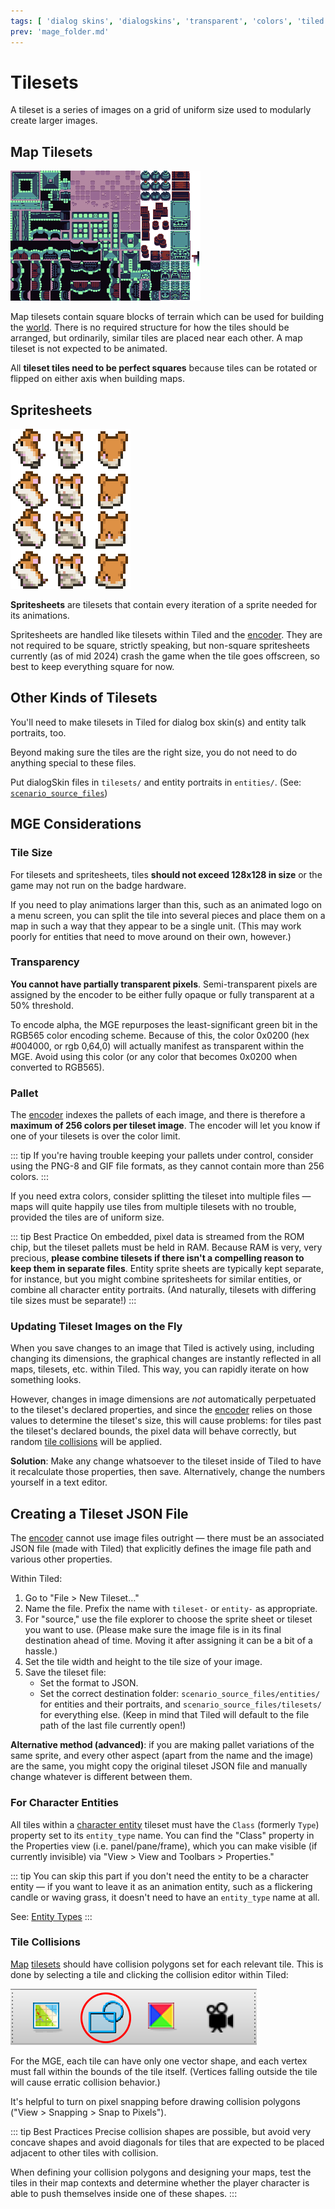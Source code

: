 ```yaml
---
tags: [ 'dialog skins', 'dialogskins', 'transparent', 'colors', 'tiled', 'encoder', 'entity', 'entity_type', 'vertex', 'vertices', 'vector objects', 'pixels' ]
prev: 'mage_folder.md'
---
```


# Tilesets

A tileset is a series of images on a grid of uniform size used to modularly create larger images.

## Map Tilesets

![example tileset](media/tileset-example.png)

Map tilesets contain square blocks of terrain which can be used for building the [world](maps). There is no required structure for how the tiles should be arranged, but ordinarily, similar tiles are placed near each other. A map tileset is not expected to be animated.

All **tileset tiles need to be perfect squares** because tiles can be rotated or flipped on either axis when building maps.

## Spritesheets

![example spritesheet](media/spritesheet-example.png)

**Spritesheets** are tilesets that contain every iteration of a sprite needed for its animations.

Spritesheets are handled like tilesets within Tiled and the [encoder](encoder). They are not required to be square, strictly speaking, but non-square spritesheets currently (as of mid 2024) crash the game when the tile goes offscreen, so best to keep everything square for now.

## Other Kinds of Tilesets

You'll need to make tilesets in Tiled for dialog box skin(s) and entity talk portraits, too.

Beyond making sure the tiles are the right size, you do not need to do anything special to these files.

Put dialogSkin files in `tilesets/` and entity portraits in `entities/`. (See: [`scenario_source_files`](mage_folder#scenario_source_files))

## MGE Considerations

### Tile Size

For tilesets and spritesheets, tiles **should not exceed 128x128 in size** or the game may not run on the badge hardware.

If you need to play animations larger than this, such as an animated logo on a menu screen, you can split the tile into several pieces and place them on a map in such a way that they appear to be a single unit. (This may work poorly for entities that need to move around on their own, however.)

### Transparency

**You cannot have partially transparent pixels**. Semi-transparent pixels are assigned by the encoder to be either fully opaque or fully transparent at a 50% threshold.

To encode alpha, the MGE repurposes the least-significant green bit in the RGB565 color encoding scheme. Because of this, the color 0x0200 (hex #004000, or rgb 0,64,0) will actually manifest as transparent within the MGE. Avoid using this color (or any color that becomes 0x0200 when converted to RGB565).

### Pallet

The [encoder](encoder) indexes the pallets of each image, and there is therefore a **maximum of 256 colors per tileset image**. The encoder will let you know if one of your tilesets is over the color limit.

::: tip
If you're having trouble keeping your pallets under control, consider using the PNG-8 and GIF file formats, as they cannot contain more than 256 colors.
:::

If you need extra colors, consider splitting the tileset into multiple files — maps will quite happily use tiles from multiple tilesets with no trouble, provided the tiles are of uniform size.

::: tip Best Practice
On embedded, pixel data is streamed from the ROM chip, but the tileset pallets must be held in RAM. Because RAM is very, very precious, **please combine tilesets if there isn't a compelling reason to keep them in separate files**. Entity sprite sheets are typically kept separate, for instance, but you might combine spritesheets for similar entities, or combine all character entity portraits. (And naturally, tilesets with differing tile sizes must be separate!)
:::

### Updating Tileset Images on the Fly

When you save changes to an image that Tiled is actively using, including changing its dimensions, the graphical changes are instantly reflected in all maps, tilesets, etc. within Tiled. This way, you can rapidly iterate on how something looks.

However, changes in image dimensions are *not* automatically perpetuated to the tileset's declared properties, and since the [encoder](encoder) relies on those values to determine the tileset's size, this will cause problems: for tiles past the tileset's declared bounds, the pixel data will behave correctly, but random [tile collisions](tilesets#tile-collisions) will be applied.

**Solution**: Make any change whatsoever to the tileset inside of Tiled to have it recalculate those properties, then save. Alternatively, change the numbers yourself in a text editor.

## Creating a Tileset JSON File

The [encoder](encoder) cannot use image files outright — there must be an associated JSON file (made with Tiled) that explicitly defines the image file path and various other properties.

Within Tiled:

1. Go to "File > New Tileset…"
2. Name the file. Prefix the name with `tileset-` or `entity-` as appropriate.
3. For "source," use the file explorer to choose the sprite sheet or tileset you want to use. (Please make sure the image file is in its final destination ahead of time. Moving it after assigning it can be a bit of a hassle.)
4. Set the tile width and height to the tile size of your image.
5. Save the tileset file:
	- Set the format to JSON.
	- Set the correct destination folder: `scenario_source_files/entities/` for entities and their portraits, and `scenario_source_files/tilesets/` for everything else. (Keep in mind that Tiled will default to the file path of the last file currently open!)

**Alternative method (advanced)**: if you are making pallet variations of the same sprite, and every other aspect (apart from the name and the image) are the same, you might copy the original tileset JSON file and manually change whatever is different between them.

### For Character Entities

All tiles within a [character entity](entity_types#character-entity) tileset must have the `Class` (formerly `Type`) property set to its `entity_type` name. You can find the "Class" property in the Properties view (i.e. panel/pane/frame), which you can make visible (if currently invisible) via "View > View and Toolbars > Properties."

::: tip
You can skip this part if you don't need the entity to be a character entity — if you want to leave it as an animation entity, such as a flickering candle or waving grass, it doesn't need to have an `entity_type` name at all.

See: [Entity Types](entity_types)
:::

### Tile Collisions

[Map](maps) [tilesets](tilesets) should have collision polygons set for each relevant tile. This is done by selecting a tile and clicking the collision editor within Tiled:

![the second icon is a pair of polygons](media/tiled-collision-editor.png)

For the MGE, each tile can have only one vector shape, and each vertex must fall within the bounds of the tile itself. (Vertices falling outside the tile will cause erratic collision behavior.)

It's helpful to turn on pixel snapping before drawing collision polygons ("View > Snapping > Snap to Pixels").

::: tip Best Practices
Precise collision shapes are possible, but avoid very concave shapes and avoid diagonals for tiles that are expected to be placed adjacent to other tiles with collision.

When defining your collision polygons and designing your maps, test the tiles in their map contexts and determine whether the player character is able to push themselves inside one of these shapes.
:::
